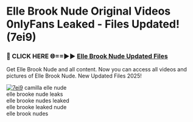 # Elle Brook Nude Original Videos 0nlyFans Leaked - Files Updated! (7ei9)

<h3>🔴 CLICK HERE 🌐==►► <a href="https://tinyurl.com/5h6xmrr3" rel="nofollow">Elle Brook Nude Updated Files</a></h3>

Get Elle Brook Nude and all content. Now you can access all videos and pictures of Elle Brook Nude. New Updated Files 2025!

[![7ei9](https://i.imgur.com/KVD873Z.gif)](https://tinyurl.com/5h6xmrr3)
camilla elle nude<br>
elle brooke nude leaks<br>
elle brooke nudes leaked<br>
elle brooke leaked nude<br>
elle brook nudes